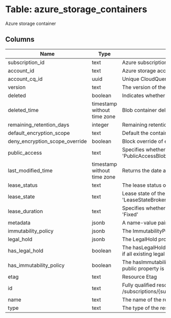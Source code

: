 
# Table: azure_storage_containers
Azure storage container
## Columns
| Name        | Type           | Description  |
| ------------- | ------------- | -----  |
|subscription_id|text|Azure subscription id|
|account_id|text|Azure storage account id|
|account_cq_id|uuid|Unique CloudQuery ID of azure_storage_accounts table (FK)|
|version|text|The version of the deleted blob container|
|deleted|boolean|Indicates whether the blob container was deleted|
|deleted_time|timestamp without time zone|Blob container deletion time|
|remaining_retention_days|integer|Remaining retention days for soft deleted blob container|
|default_encryption_scope|text|Default the container to use specified encryption scope for all writes|
|deny_encryption_scope_override|boolean|Block override of encryption scope from the container default|
|public_access|text|Specifies whether data in the container may be accessed publicly and the level of access Possible values include: 'PublicAccessContainer', 'PublicAccessBlob', 'PublicAccessNone'|
|last_modified_time|timestamp without time zone|Returns the date and time the container was last modified|
|lease_status|text|The lease status of the container Possible values include: 'LeaseStatusLocked', 'LeaseStatusUnlocked'|
|lease_state|text|Lease state of the container Possible values include: 'LeaseStateAvailable', 'LeaseStateLeased', 'LeaseStateExpired', 'LeaseStateBreaking', 'LeaseStateBroken'|
|lease_duration|text|Specifies whether the lease on a container is of infinite or fixed duration, only when the container is leased Possible values include: 'Infinite', 'Fixed'|
|metadata|jsonb|A name-value pair to associate with the container as metadata|
|immutability_policy|jsonb|The ImmutabilityPolicy property of the container|
|legal_hold|jsonb|The LegalHold property of the container|
|has_legal_hold|boolean|The hasLegalHold public property is set to true by SRP if there are at least one existing tag The hasLegalHold public property is set to false by SRP if all existing legal hold tags are cleared out There can be a maximum of 1000 blob containers with hasLegalHold=true for a given account|
|has_immutability_policy|boolean|The hasImmutabilityPolicy public property is set to true by SRP if ImmutabilityPolicy has been created for this container The hasImmutabilityPolicy public property is set to false by SRP if ImmutabilityPolicy has not been created for this container|
|etag|text|Resource Etag|
|id|text|Fully qualified resource ID for the resource Ex - /subscriptions/{subscriptionId}/resourceGroups/{resourceGroupName}/providers/{resourceProviderNamespace}/{resourceType}/{resourceName}|
|name|text|The name of the resource|
|type|text|The type of the resource Eg "MicrosoftCompute/virtualMachines" or "MicrosoftStorage/storageAccounts"|
